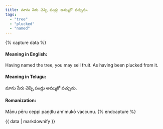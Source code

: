 ```yaml
---
title: మాను పేరు చెప్పి పండ్లు అమ్ముకో వచ్చును.
tags:
  - "tree"
  - "plucked"
  - "named"
---
```


{% capture data %}
#### Meaning in English:
Having named the tree, you may sell fruit.
As having been plucked from it.

#### Meaning in Telugu:
మాను పేరు చెప్పి పండ్లు అమ్ముకో వచ్చును.

#### Romanization:
Mānu pēru ceppi paṇḍlu am'mukō vaccunu.
{% endcapture %}

{{ data | markdownify }}

